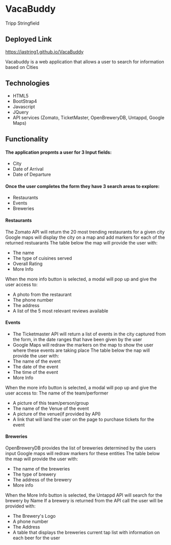 # VacaBuddy
Tripp Stringfield

## Deployed Link
 https://jastring1.github.io/VacaBuddy

Vacabuddy is a web application that allows a user to search for information based on Cities

## Technologies

- HTML5
- BootStrap4
- Javascript
- JQuery
- API services (Zomato, TicketMaster, OpenBreweryDB, Untappd, Google Maps)

## Functionality

#### The application propmts a user for 3 Input fields:

- City
- Date of Arrival
- Date of Departure

#### Once the user completes the form they have 3 search areas to explore:

- Restaurants
- Events
- Breweries

#### Restaurants

The Zomato API will return the 20 most trending restaurants for a given city
Google maps will display the city on a map and add markers for each of the returned restuarants
The table below the map will provide the user with:

- The name
- The type of cuisines served
- Overall Rating
- More Info

When the more info button is selected, a modal will pop up and give the user access to:

- A photo from the restaurant
- The phone number
- The address
- A list of the 5 most relevant reviews available

#### Events

- The Ticketmaster API will return a list of events in the city captured from the form, in the date ranges 
that have been given by the user
- Google Maps will redraw the markers on the map to show the user where these events are taking place
The table below the nap will provide the user with:
- The name of the event
- The date of the event
- The time of the event
- More Info

When the more info button is selected, a modal will pop up and give the user access to:
The name of the team/performer
- A picture of this team/person/group
- The name of the Venue of the event
- A picture of the venue(if provided by API)
- A link that will land the user on the page to purchase tickets for the event

#### Breweries

OpenBreweryDB provides the list of breweries determined by the users input
Google maps will redraw markers for these entities
The table below the map will provide the user with:

- The name of the breweries
- The type of brewery
- The address of the brewery
- More info

When the More Info button is selected, the Untappd API will search for the brewery by Name
If a brewery is returned from the API call the user will be provided with:

- The Brewery's Logo
- A phone number
- The Address
- A table that displays the breweries current tap list with information on each beer for the user





